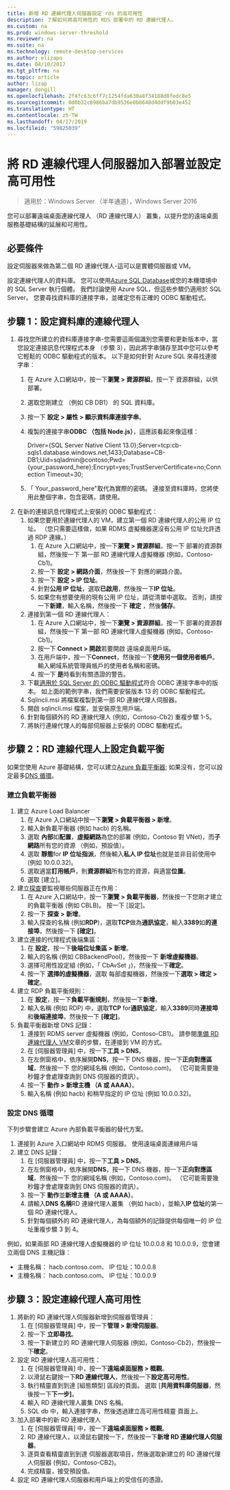 ```yaml
---
title: 新增 RD 連線代理人伺服器設定 rds 的高可用性
description: 了解如何將高可用性的 RDS 部署中的 RD 連線代理人。
ms.custom: na
ms.prod: windows-server-threshold
ms.reviewer: na
ms.suite: na
ms.technology: remote-desktop-services
ms.author: elizapo
ms.date: 04/10/2017
ms.tgt_pltfrm: na
ms.topic: article
author: lizap
manager: dongill
ms.openlocfilehash: 2f4fc63c6ff7c1254fda630a8f34188d8fedc8e5
ms.sourcegitcommit: 0d0b32c8986ba7db9536e0b8648d4ddf9b03e452
ms.translationtype: HT
ms.contentlocale: zh-TW
ms.lasthandoff: 04/17/2019
ms.locfileid: "59825039"
---
```

# <a name="add-the-rd-connection-broker-server-to-the-deployment-and-configure-high-availability"></a>將 RD 連線代理人伺服器加入部署並設定高可用性

>適用於：Windows Server （半年通道），Windows Server 2016

您可以部署遠端桌面連線代理人 （RD 連線代理人） 叢集，以提升您的遠端桌面服務基礎結構的延展和可用性。 

## <a name="pre-requisites"></a>必要條件

設定伺服器來做為第二個 RD 連線代理人-這可以是實體伺服器或 VM。

設定連線代理人的資料庫。 您可以使用[Azure SQL Database](https://azure.microsoft.com/documentation/articles/sql-database-get-started/#create-a-new-aure-sql-database)或您的本機環境中的 SQL Server 執行個體。 我們討論使用 Azure SQL，但這些步驟仍適用於 SQL Server。 您要尋找資料庫的連接字串，並確定您有正確的 ODBC 驅動程式。

## <a name="step-1-configure-the-database-for-the-connection-broker"></a>步驟 1：設定資料庫的連線代理人

1. 尋找您所建立的資料庫連接字串-您需要這兩個識別您需要和更新版本中，當您設定連接訊息代理程式本身 （步驟 3），因此將字串儲存至其中您可以參考它輕鬆的 ODBC 驅動程式的版本。 以下是如何針對 Azure SQL 來尋找連接字串：  
    1. 在 Azure 入口網站中，按一下**瀏覽 > 資源群組**，按一下 資源群組，以供部署。   
    2. 選取您剛建立 （例如 CB DB1） 的 SQL 資料庫。   
    3. 按一下 **設定 > 屬性 > 顯示資料庫連接字串**。   
    4. 複製的連接字串**ODBC （包括 Node.js）**，這應該看起來像這樣：   
      
        Driver={SQL Server Native Client 13.0};Server=tcp:cb-sqls1.database.windows.net,1433;Database=CB-DB1;Uid=sqladmin@contoso;Pwd={your_password_here};Encrypt=yes;TrustServerCertificate=no;Connection Timeout=30;   
  
    5. 「 Your_password_here"取代為實際的密碼。 連接至資料庫時，您將使用此整個字串，包含密碼，請使用。 
2. 在新的連接訊息代理程式上安裝的 ODBC 驅動程式： 
   1. 如果您要用於連線代理人的 VM，建立第一個 RD 連線代理人的公用 IP 位址。 （您只需要這樣做，如果 RDMS 虛擬機器還沒有公用 IP 位址允許透過 RDP 連線。）
       1. 在 Azure 入口網站中，按一下**瀏覽 > 資源群組**，按一下 部署的資源群組，然後按一下 第一部 RD 連線代理人虛擬機器 (例如，Contoso-Cb1)。
       2. 按一下 **設定 > 網路介面**，然後按一下 對應的網路介面。
       3. 按一下 **設定 > IP 位址**。
       4. 針對**公用 IP 位址**，選取**已啟用**，然後按一下**IP 位址**。
       5. 如果您有想要使用的現有公用 IP 位址，請從清單中選取。 否則，請按一下**新建**，輸入名稱，然後按一下  **確定** ，然後**儲存**。
   2. 連接到第一個 RD 連線代理人：
       1. 在 Azure 入口網站中，按一下**瀏覽 > 資源群組**，按一下 部署的資源群組，然後按一下 第一部 RD 連線代理人虛擬機器 (例如，Contoso-Cb1)。
       2. 按一下  **Connect > 開啟**若要開啟 遠端桌面用戶端。
       3. 在用戶端中，按一下**Connect**，然後按一下**使用另一個使用者帳戶**。 輸入網域系統管理員帳戶的使用者名稱和密碼。
       4. 按一下 **是**時看到有關憑證的警告。
   3. 下載[適用於 SQL Server 的 ODBC 驅動程式](https://www.microsoft.com/download/confirmation.aspx?id=50420)符合 ODBC 連接字串中的版本。 如上面的範例字串，我們需要安裝版本 13 的 ODBC 驅動程式。
   4. Sqlincli.msi 將檔案複製到第一部 RD 連線代理人伺服器。   
   5. 開啟 sqlincli.msi 檔案，並安裝原生用戶端。  
   6. 針對每個額外的 RD 連線代理人 (例如，Contoso-Cb2) 重複步驟 1-5。
   7. 將執行連線代理人的每部伺服器上安裝的 ODBC 驅動程式。

## <a name="step-2-configure-load-balancing-on-the-rd-connection-brokers"></a>步驟 2：RD 連線代理人上設定負載平衡 

如果您使用 Azure 基礎結構，您可以建立[Azure 負載平衡器](#create-a-load-balancer); 如果沒有，您可以設定最多[DNS 循環](#configure-dns-round--robin)。 

### <a name="create-a-load-balancer"></a>建立負載平衡器  
1. 建立 Azure Load Balancer   
      1. 在 Azure 入口網站中按一下**瀏覽 > 負載平衡器 > 新增**。   
      2. 輸入新負載平衡器 (例如 hacb) 的名稱。   
      3. 選取 **內部**如**配置**，**虛擬網路**為您的部署 (例如，Contoso 對 VNet)，而**子網路**所有您的資源 （例如，預設值）。   
      4. 選取 **靜態**for **IP 位址指派**，然後輸入**私人 IP 位址**也就是並非目前使用中 (例如 10.0.0.32)。   
      5. 選取適當**訂用帳戶**，則**資源群組**所有您的資源，與適當**位置**。   
      6. 選取 [建立]。   
2. 建立[探查](https://azure.microsoft.com/documentation/articles/load-balancer-custom-probe-overview/)要監視哪些伺服器正在作用：   
      1. 在 Azure 入口網站中，按一下**瀏覽 > 負載平衡器**，然後按一下您剛才建立的負載平衡器 (例如 CBLB)。 按一下 [設定]。   
      2. 按一下 **探查 > 新增**。   
      3. 輸入探查的名稱 (例如**RDP**)，選取**TCP**做為**通訊協定**，輸入**3389**如**的連接埠**，然後按一下 **[確定]**。   
3. 建立連接的代理程式後端集區：   
      1. 在 **設定**，按一下**後端位址集區 > 新增**。   
      2. 輸入的名稱 (例如 CBBackendPool)，然後按一下 **新增虛擬機器**。  
      3. 選擇可用性設定組 (例如，「 CbAvSet 」)，然後按一下**確定**。   
      3. 按一下 **選擇的虛擬機器**，選取 每部虛擬機器，然後按一下**選取 > 確定 > 確定**。   
4. 建立 RDP 負載平衡規則：   
      1. 在 **設定**，按一下**負載平衡規則**，然後按一下**新增**。   
      2. 輸入名稱 (例如 RDP) 中，選取**TCP** for**通訊協定**，輸入**3389**同時**連接埠**和**後端連接埠**，然後按一下 **[確定]**。   
5. 負載平衡器新增 DNS 記錄：   
      1. 連接到 RDMS server 虛擬機器 (例如，Contoso-CB1)。 請參閱[準備 RD 連線代理人 VM](Prepare-the-RD-Connection-Broker-VM-for-Remote-Desktop.md)文章的步驟，在連接到 VM 的方式。   
      2. 在 [伺服器管理員] 中，按一下**工具 > DNS**。   
      3. 在左側窗格中，依序展開**DNS**，按一下 DNS 機器，按一下**正向對應區域**，然後按一下 您的網域名稱 (例如，Contoso.com)。 （它可能需要幾秒鐘才會處理查詢到 DNS 伺服器的資訊）。  
      4. 按一下 **動作 > 新增主機 （A 或 AAAA）**。   
      9. 輸入名稱 (例如 hacb) 和稍早指定的 IP 位址 (例如 10.0.0.32)。   
  
### <a name="configure-dns-round-robin"></a>設定 DNS 循環  
  
下列步驟會建立 Azure 內部負載平衡器的替代方案。   
  
1. 連接到 Azure 入口網站中 RDMS 伺服器。 使用遠端桌面連線用戶端   
2. 建立 DNS 記錄：   
      1. 在 [伺服器管理員] 中，按一下**工具 > DNS**。   
      2. 在左側窗格中，依序展開**DNS**，按一下 DNS 機器，按一下**正向對應區域**，然後按一下 您的網域名稱 (例如，Contoso.com)。 （它可能需要幾秒鐘才會處理查詢到 DNS 伺服器的資訊）。  
      3. 按一下 **動作**並**新增主機 （A 或 AAAA）**。   
      4. 請輸入**DNS 名稱**RD 連線代理人叢集 （例如 hacb），並輸入**IP 位址**的第一個 RD 連線代理人。   
      5. 針對每個額外的 RD 連線代理人，為每個額外的記錄提供每個唯一的 IP 位址重複步驟 3 到 4。


例如，如果兩部 RD 連線代理人虛擬機器的 IP 位址 10.0.0.8 和 10.0.0.9，您會建立兩個 DNS 主機記錄：
 - 主機名稱： hacb.contoso.com、 IP 位址：10.0.0.8
 - 主機名稱： hacb.contoso.com、 IP 位址：10.0.0.9

## <a name="step-3-configure-the-connection-brokers-for-high-availability"></a>步驟 3：設定連線代理人高可用性

1. 將新的 RD 連線代理人伺服器新增到伺服器管理員：
   1. 在 [伺服器管理員] 中，按一下**管理 > 新增伺服器**。
   2. 按一下 **立即尋找**。
   3. 按一下新建立的 RD 連線代理人伺服器 (例如，Contoso-Cb2)，然後按一下**確定**。
2. 設定 RD 連線代理人高可用性：
   1. 在 [伺服器管理員] 中，按一下**遠端桌面服務 > 概觀**。
   2. 以滑鼠右鍵按一下**RD 連線代理人**，然後按一下**設定高可用性**。
   3. 執行精靈直到到達 [組態類型] 區段的頁面。 選取 [**共用資料庫伺服器**，然後按一下**下一步]**。
   4. 輸入 RD 連線代理人叢集 DNS 名稱。
   5. SQL db 中，輸入連接字串，然後透過建立高可用性精靈 頁面上。
3. 加入部署中的新 RD 連線代理人
   1. 在 [伺服器管理員] 中，按一下**遠端桌面服務 > 概觀**。
   2. RD 連線代理人，以滑鼠右鍵按一下，然後按一下**新增 RD 連線代理人伺服器**。
   3. 逐頁查看精靈直到到達 伺服器選取項目，然後選取新建立的 RD 連線代理人伺服器 (例如，Contoso-CB2)。
   4. 完成精靈，接受預設值。
4. 設定 RD 連線代理人伺服器和用戶端上的受信任的憑證。

